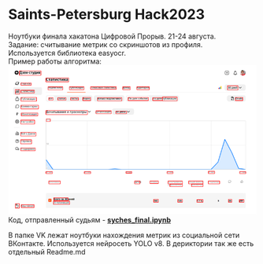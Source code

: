 # Saints-Petersburg Hack2023
Ноутбуки финала хакатона Цифровой Прорыв. 21-24 августа.  
Задание: считывание метрик со скриншотов из профиля.  
Используется библиотека easyocr.  
Пример работы алгоритма:  
<img src="https://github.com/getStRiCtd/hak2023/blob/main/Screenshots/download.png">
Код, отправленный судьям - [**syches_final.ipynb**](https://github.com/getStRiCtd/hak2023/blob/main/syches_final.ipynb)

В папке VK лежат ноутбуки нахождения метрик из социальной сети ВКонтакте. Используется нейросеть YOLO v8. В дериктории так же есть отдельный Readme.md
